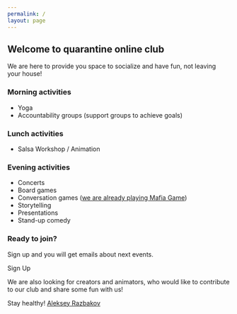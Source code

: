 ```yaml
---
permalink: /
layout: page
---
```


## Welcome to quarantine online club

We are here to provide you space to socialize and have fun, not leaving your house!

### Morning activities

- Yoga
- Accountability groups (support groups to achieve goals)

### Lunch activities

- Salsa Workshop / Animation

### Evening activities

- Concerts
- Board games
- Conversation games ([we are already playing Mafia Game](https://razbakov.com/mafia/))
- Storytelling
- Presentations
- Stand-up comedy

### Ready to join?

Sign up and you will get emails about next events.

<cta href="https://forms.gle/SdRgQ4JWghQRKH9z7">
Sign Up
</cta>

We are also looking for creators and animators, who would like to contribute to our club and share some fun with us!

Stay healthy!
[Aleksey Razbakov](https://razbakov.com)

